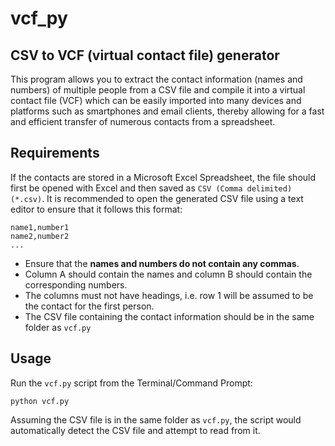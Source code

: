 # vcf_py
## CSV to VCF (virtual contact file) generator

This program allows you to extract the contact information (names and numbers) of multiple people from a CSV file and compile it into a virtual contact file (VCF) which can be easily imported into many devices and platforms such as smartphones and email clients, thereby allowing for a fast and efficient transfer of numerous contacts from a spreadsheet.

## Requirements
If the contacts are stored in a Microsoft Excel Spreadsheet, the file should first be opened with Excel and then saved as `CSV (Comma delimited) (*.csv)`. It is recommended to open the generated CSV file using a text editor to ensure that it follows this format:
```
name1,number1
name2,number2
...
```
- Ensure that the **names and numbers do not contain any commas**. 
- Column A should contain the names and column B should contain the corresponding numbers. 
- The columns must not have headings, i.e. row 1 will be assumed to be the contact for the first person.
- The CSV file containing the contact information should be in the same folder as `vcf.py`

## Usage
Run the `vcf.py` script from the Terminal/Command Prompt:
```
python vcf.py
```
Assuming the CSV file is in the same folder as `vcf.py`, the script would automatically detect the CSV file and attempt to read from it.